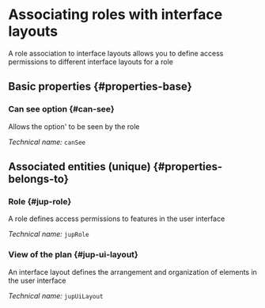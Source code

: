 # Associating roles with interface layouts
<!--- THIS FILE IS GENERATED PLEASE DO NOT EDIT IT DIRECTLY --->

A role association to interface layouts allows you to define access permissions to different interface layouts for a role

<OH code="jupRoleToJupUiLayout"/>






## Basic properties {#properties-base}
    
### Can see option {#can-see}

Allows the option' to be seen by the role

*Technical name:* ```canSee```
<PH code="jupRoleToJupUiLayout:canSee"/>

    

## Associated entities (unique) {#properties-belongs-to}

### Role {#jup-role}

A role defines access permissions to features in the user interface

*Technical name:* ```jupRole```
<PH code="jupRoleToJupUiLayout:jupRole"/>

### View of the plan {#jup-ui-layout}

An interface layout defines the arrangement and organization of elements in the user interface

*Technical name:* ```jupUiLayout```
<PH code="jupRoleToJupUiLayout:jupUiLayout"/>





